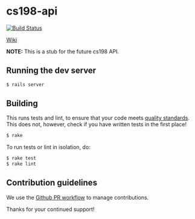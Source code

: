 # cs198-api

[![Build Status](https://travis-ci.org/cs198/cs198-api.svg?branch=travis-ci)](https://travis-ci.org/cs198/cs198-api)

[Wiki](https://github.com/cs198/cs198-api/wiki)

**NOTE:** This is a stub for the future cs198 API.

## Running the dev server

```bash
$ rails server
```

## Building

This runs tests and lint, to ensure that your code meets [quality
standards](https://github.com/cs198/cs198-api/wiki/contributing#code-quality-standards). This does
not, however, check if you have written tests in the first place!

```bash
$ rake
```

To run tests or lint in isolation, do:

```bash
$ rake test
$ rake lint
```

## Contribution guidelines

We use the [Github PR
workflow](https://github.com/cs198/cs198-api/wiki/contributing#how-to-contribute) to manage
contributions.

Thanks for your continued support!
